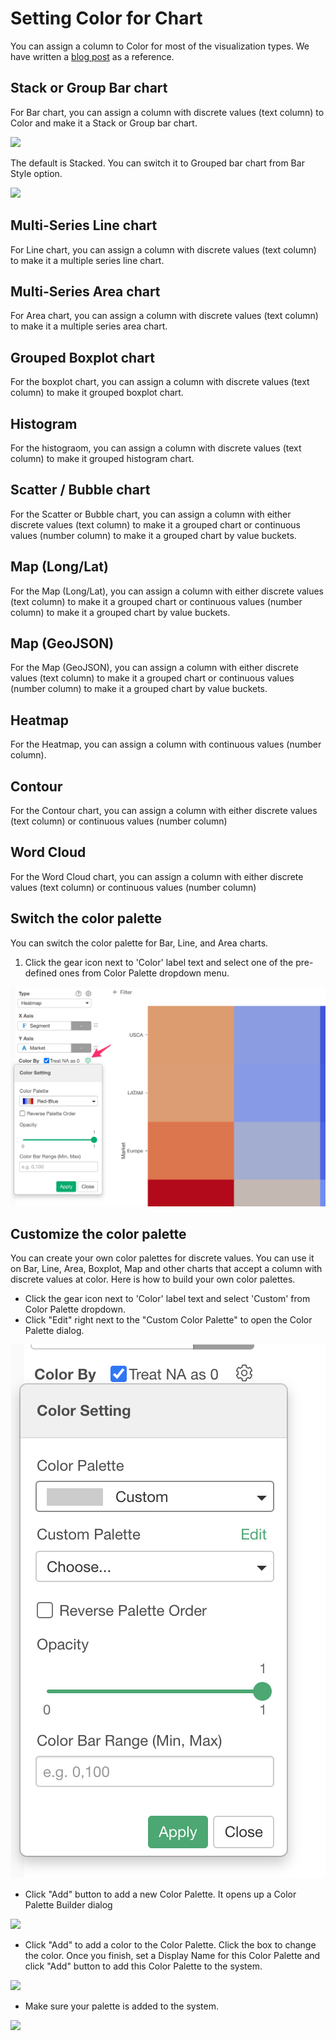 # Setting Color for Chart

You can assign a column to Color for most of the visualization types. We have written a [blog post](https://blog.exploratory.io/how-to-customize-the-color-palette-and-the-order-in-legend-3d780b567a9b#.tnmbhs2rh) as a reference.

## Stack or Group Bar chart

For Bar chart, you can assign a column with discrete values (text column) to Color and make it a Stack or Group bar chart.


![](images/bar-stacked.png)


The default is Stacked. You can switch it to Grouped bar chart from Bar Style option.


![](images/bar-grouped.png)



## Multi-Series Line chart

For Line chart, you can assign a column with discrete values (text column) to make it a multiple series line chart.

## Multi-Series Area chart

For Area chart, you can assign a column with discrete values (text column) to make it a multiple series area chart.


## Grouped Boxplot chart 

For the boxplot chart, you can assign a column with discrete values (text column) to make it grouped boxplot chart.

## Histogram

For the histograom, you can assign a column with discrete values (text column) to make it grouped histogram chart.

## Scatter / Bubble chart 

For the Scatter or Bubble chart, you can assign a column with either discrete values (text column) to make it a grouped chart or continuous values (number column) to make it a grouped chart by value buckets. 


## Map (Long/Lat) 

For the Map (Long/Lat), you can assign a column with either discrete values (text column) to make it a grouped chart or continuous values (number column) to make it a grouped chart by value buckets.

## Map (GeoJSON)

For the Map (GeoJSON), you can assign a column with either discrete values (text column) to make it a grouped chart  or continuous values (number column) to make it a grouped chart by value buckets. 

## Heatmap 

For the Heatmap, you can assign a column with continuous values (number column). 

## Contour

For the Contour chart, you can assign a column with either discrete values (text column) or continuous values (number column) 

## Word Cloud

For the Word Cloud chart, you can assign a column with either discrete values (text column) or continuous values (number column) 



## Switch the color palette

You can switch the color palette for Bar, Line, and Area charts.

1. Click the gear icon next to 'Color' label text and select one of the pre-defined ones from Color Palette dropdown menu.

![](images/color-1.png)


## Customize the color palette

You can create your own color palettes for discrete values. You can use it on Bar, Line, Area, Boxplot, Map and other charts that accept a column with discrete values at color. Here is how to build your own color palettes.

* Click the gear icon next to 'Color' label text and select 'Custom' from Color Palette dropdown.
* Click "Edit" right next to the "Custom Color Palette" to open the Color Palette dialog. 

![](images/build_palette1.png)


* Click "Add" button to add a new Color Palette. It opens up a Color Palette Builder dialog

![](images/build_palette2.png)

* Click "Add" to add a color to the Color Palette. Click the box to change the color. Once you finish, set a Display Name for this Color Palette and click "Add" button to add this Color Palette to the system.

![](images/build_palette3.png)

* Make sure your palette is added to the system. 

![](images/build_palette4.png)
